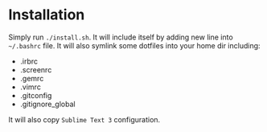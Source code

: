 # Installation

Simply run ```./install.sh```. It will include itself by adding new line into ```~/.bashrc``` file. It will also symlink some dotfiles into your home dir including:

* .irbrc
* .screenrc
* .gemrc
* .vimrc
* .gitconfig
* .gitignore_global

It will also copy `Sublime Text 3` configuration.
